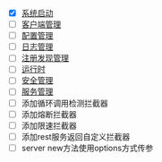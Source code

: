 - [x] [系统启动](./core/bootstrap/README.md)
- [ ] [客户端管理](./core/client/README.md)
- [ ] [配置管理](./core/config/README.md)
- [ ] [日志管理](./core/logger/README.md)
- [ ] [注册发现管理](./core/registry/REAME.md)
- [ ] [运行时](./core/runtime/README.md)
- [ ] [安全管理](./core/security/README.md)
- [ ] [服务管理](./core/server/README.md)
- [ ] 添加循环调用检测拦截器
- [ ] 添加熔断拦截器
- [ ] 添加限速拦截器
- [ ] 添加rest服务返回自定义拦截器
- [ ] server new方法使用options方式传参
